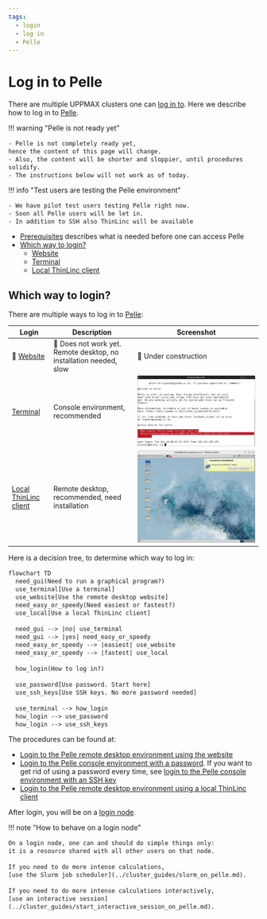 ```yaml
---
tags:
  - login
  - log in
  - Pelle
---
```


# Log in to Pelle

There are multiple UPPMAX clusters one can [log in to](../getting_started/login.md).
Here we describe how to log in to [Pelle](../cluster_guides/pelle.md).

!!! warning "Pelle is not ready yet"

    - Pelle is not completely ready yet,
    hence the content of this page will change.
    - Also, the content will be shorter and sloppier, until procedures
    solidify.
    - The instructions below will not work as of today.

!!! info "Test users are testing the Pelle environment"

    - We have pilot test users testing Pelle right now.
    - Soon all Pelle users will be let in.
    - In addition to SSH also ThinLinc will be available


- [Prerequisites](pelle_usage_prerequisites.md) describes what is needed before one can access Pelle
- [Which way to login?](#which-way-to-login)
    - [Website](login_pelle_remote_desktop_website.md)
    - [Terminal](login_pelle_console_password.md)
    - [Local ThinLinc client](login_pelle_remote_desktop_local_thinlinc_client.md)

## Which way to login?

There are multiple ways to log in to [Pelle](../cluster_guides/pelle.md):

Login                                                                         |Description                                   |Screenshot
------------------------------------------------------------------------------|----------------------------------------------|---------------------------------
:construction: [Website](login_pelle_remote_desktop_website.md)               |:construction: Does not work yet. Remote desktop, no installation needed, slow  |:construction: Under construction
[Terminal](login_pelle_console_password.md)                                   |Console environment, recommended              |![The Pelle console environment](./img/login_pelle_via_terminal_terminal_414_x_247.png)
[Local ThinLinc client](login_pelle_remote_desktop_local_thinlinc_client.md)  |Remote desktop, recommended, need installation|![The Pelle remote desktop via the a local ThinLinc client](../software/img/thinlinc_local_pelle.png)

Here is a decision tree, to determine which way to log in:

```mermaid
flowchart TD
  need_gui(Need to run a graphical program?)
  use_terminal[Use a terminal]
  use_website[Use the remote desktop website]
  need_easy_or_speedy(Need easiest or fastest?)
  use_local[Use a local ThinLinc client]

  need_gui --> |no| use_terminal
  need_gui --> |yes| need_easy_or_speedy
  need_easy_or_speedy --> |easiest| use_website
  need_easy_or_speedy --> |fastest| use_local

  how_login(How to log in?)

  use_password[Use password. Start here]
  use_ssh_keys[Use SSH keys. No more password needed]

  use_terminal --> how_login
  how_login --> use_password
  how_login --> use_ssh_keys
```

The procedures can be found at:

- [Login to the Pelle remote desktop environment using the website](login_pelle_remote_desktop_website.md)
- [Login to the Pelle console environment with a password](login_pelle_console_password.md).
  If you want to get rid of using a password every time, see [login to the Pelle console environment with an SSH key](login_pelle_console_ssh_key.md)
- [Login to the Pelle remote desktop environment using a local ThinLinc client](login_pelle_remote_desktop_local_thinlinc_client.md)

After login, you will be on a [login node](../cluster_guides/login_node.md).

!!! note "How to behave on a login node"

    On a login node, one can and should do simple things only:
    it is a resource shared with all other users on that node.

    If you need to do more intense calculations,
    [use the Slurm job scheduler](../cluster_guides/slurm_on_pelle.md).

    If you need to do more intense calculations interactively,
    [use an interactive session](../cluster_guides/start_interactive_session_on_pelle.md).
